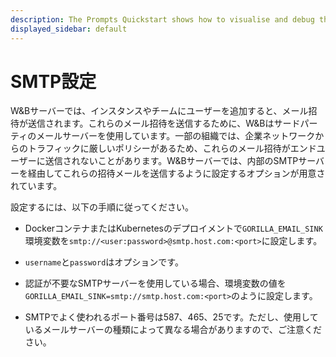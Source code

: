 ```yaml
---
description: The Prompts Quickstart shows how to visualise and debug the execution flow of your LLM chains and pipelines
displayed_sidebar: default
---
```

# SMTP設定

W&Bサーバーでは、インスタンスやチームにユーザーを追加すると、メール招待が送信されます。これらのメール招待を送信するために、W&Bはサードパーティのメールサーバーを使用しています。一部の組織では、企業ネットワークからのトラフィックに厳しいポリシーがあるため、これらのメール招待がエンドユーザーに送信されないことがあります。W&Bサーバーでは、内部のSMTPサーバーを経由してこれらの招待メールを送信するように設定するオプションが用意されています。

設定するには、以下の手順に従ってください。

- DockerコンテナまたはKubernetesのデプロイメントで`GORILLA_EMAIL_SINK`環境変数を`smtp://<user:password>@smtp.host.com:<port>`に設定します。

- `username`と`password`はオプションです。

- 認証が不要なSMTPサーバーを使用している場合、環境変数の値を`GORILLA_EMAIL_SINK=smtp://smtp.host.com:<port>`のように設定します。

- SMTPでよく使われるポート番号は587、465、25です。ただし、使用しているメールサーバーの種類によって異なる場合がありますので、ご注意ください。